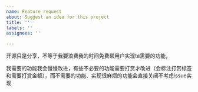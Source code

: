 ```yaml
---
name: Feature request
about: Suggest an idea for this project
title: ''
labels: ''
assignees: ''

---
```


开源只是分享，不等于我要浪费我的时间免费帮用户实现ta需要的功能，

我需要的功能我会慢慢改进，有些不必要的功能需要打赏才改进（会标注打赏标签和需要打赏金额），而不需要的功能、实现很麻烦的功能会直接关闭不考虑issue实现

